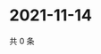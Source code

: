 # 2021-11-14

共 0 条

<!-- BEGIN WEIBO -->
<!-- 最后更新时间 Sun Nov 14 2021 18:12:18 GMT+0800 (China Standard Time) -->

<!-- END WEIBO -->
